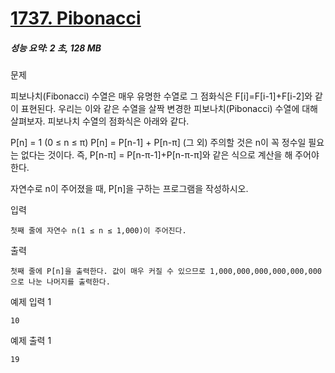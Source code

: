 # [1737. Pibonacci](https://www.acmicpc.net/problem/1737)

##### 성능 요약: 2 초, 128 MB

문제

피보나치(Fibonacci) 수열은 매우 유명한 수열로 그 점화식은 F[i]=F[i-1]+F[i-2]와 같이 표현된다. 우리는 이와 같은 수열을 살짝 변경한 피보나치(Pibonacci) 수열에 대해 살펴보자. 피보나치 수열의 점화식은 아래와 같다.

P[n] = 1 (0 ≤ n ≤ π)
P[n] = P[n-1] + P[n-π] (그 외)
주의할 것은 n이 꼭 정수일 필요는 없다는 것이다. 즉, P[n-π] = P[n-π-1]+P[n-π-π]와 같은 식으로 계산을 해 주어야 한다.

자연수로 n이 주어졌을 때, P[n]을 구하는 프로그램을 작성하시오.

입력

    첫째 줄에 자연수 n(1 ≤ n ≤ 1,000)이 주어진다.

출력

    첫째 줄에 P[n]을 출력한다. 값이 매우 커질 수 있으므로 1,000,000,000,000,000,000으로 나눈 나머지를 출력한다.

예제 입력 1 

    10
예제 출력 1 

    19
